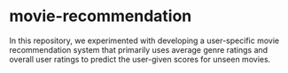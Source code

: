 # movie-recommendation
In this repository, we experimented with developing a user-specific movie recommendation system that primarily uses average genre ratings and overall user ratings to predict the user-given scores for unseen movies. 
